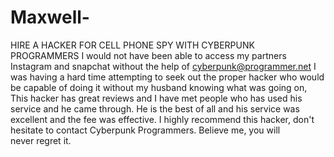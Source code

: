 # Maxwell-
HIRE A HACKER FOR CELL PHONE SPY WITH CYBERPUNK PROGRAMMERS
I would not have been able to access my partners Instagram and snapchat without the help of cyberpunk@programmer.net I was having a hard time attempting to seek out the proper hacker who would be capable of doing it without my husband knowing what was going on, This hacker has great reviews and I have met people who has used his service and he came through. He is the best of all and his service was excellent and the fee was effective. I highly recommend this hacker, don't hesitate to contact Cyberpunk Programmers. Believe me, you will never regret it.
